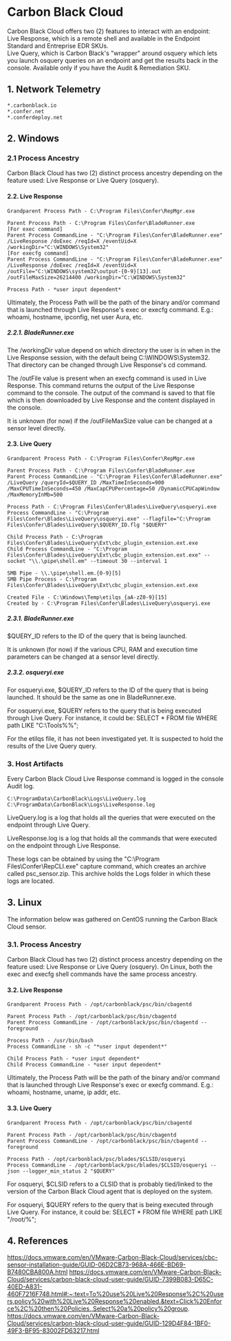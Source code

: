 # Carbon Black Cloud

Carbon Black Cloud offers two (2) features to interact with an endpoint:\
Live Response, which is a remote shell and available in the Endpoint Standard and Entreprise EDR SKUs.\
Live Query, which is Carbon Black's "wrapper" around osquery which lets you launch osquery queries on an endpoint and get the results back in the console. Available only if you have the Audit & Remediation SKU.


## 1. Network Telemetry
```
*.carbonblack.io
*.confer.net
*.conferdeploy.net
```
## 2. Windows
### 2.1 Process Ancestry

Carbon Black Cloud has two (2) distinct process ancestry depending on the feature used: Live Response or Live Query (osquery).

#### 2.2. Live Response
```
Grandparent Process Path - C:\Program Files\Confer\RepMgr.exe

Parent Process Path - C:\Program Files\Confer\BladeRunner.exe
[For exec command]
Parent Process CommandLine - "C:\Program Files\Confer\BladeRunner.exe" /LiveResponse /doExec /reqId=X /eventUid=X /workingDir="C:\WINDOWS\System32"
[For execfg command]
Parent Process CommandLine - "C:\Program Files\Confer\BladeRunner.exe" /LiveResponse /doExec /reqId=X /eventUid=X /outFile="C:\WINDOWS\system32\output-{0-9}[13].out /outFileMaxSize=26214400 /workingDir="C:\WINDOWS\System32"

Process Path - *user input dependent*
```
Ultimately, the Process Path will be the path of the binary and/or command that is launched through Live Response's exec or execfg command. E.g.: whoami, hostname, ipconfig, net user Aura, etc.

##### 2.2.1. BladeRunner.exe
The /workingDir value depend on which directory the user is in when in the Live Response session, with the default being C:\WINDOWS\System32. That directory can be changed through Live Response's cd command.

The /outFile value is present when an execfg command is used in Live Response. This command returns the output of the Live Response command to the console. The output of the command is saved to that file which is then downloaded by Live Response and the content displayed in the console.

It is unknown (for now) if the /outFileMaxSize value can be changed at a sensor level directly.

#### 2.3. Live Query
```
Grandparent Process Path - C:\Program Files\Confer\RepMgr.exe

Parent Process Path - C:\Program Files\Confer\BladeRunner.exe
Parent Process CommandLine - "C:\Program Files\Confer\BladeRunner.exe" /LiveQuery /queryId=$QUERY_ID /MaxTimeInSeconds=900 /MaxCPUTimeInSeconds=450 /MaxCapCPUPercentage=50 /DynamicCPUCapWindow /MaxMemoryInMb=500

Process Path - C:\Program Files\Confer\Blades\LiveQuery\osqueryi.exe
Process CommandLine - "C:\Program Files\Confer\Blades\LiveQuery\osqueryi.exe" --flagfile="C:\Program Files\Confer\Blades\LiveQuery\$QUERY_ID.flg "$QUERY"

Child Process Path - C:\Program Files\Confer\Blades\LiveQuery\Ext\cbc_plugin_extension.ext.exe
Child Process CommandLine - "C:\Program Files\Confer\Blades\LiveQuery\Ext\cbc_plugin_extension.ext.exe" --socket "\\.\pipe\shell.em" --timeout 30 --interval 1

SMB Pipe - \\.\pipe\shell.em.{0-9}[5]
SMB Pipe Process - C:\Program Files\Confer\Blades\LiveQuery\Ext\cbc_plugin_extension.ext.exe

Created File - C:\Windows\Temp\etilqs_{aA-zZ0-9}[15]
Created by - C:\Program Files\Confer\Blades\LiveQuery\osqueryi.exe
```
##### 2.3.1. BladeRunner.exe
$QUERY_ID refers to the ID of the query that is being launched.

It is unknown (for now) if the various CPU, RAM and execution time parameters can be changed at a sensor level directly.

##### 2.3.2. osqueryi.exe
For osqueryi.exe, $QUERY_ID refers to the ID of the query that is being launched. It should be the same as one in BladeRunner.exe.

For osqueryi.exe, $QUERY refers to the query that is being executed through Live Query. For instance, it could be: SELECT * FROM file WHERE path LIKE "C:\Tools\%%";

For the etilqs file, it has not been investigated yet. It is suspected to hold the results of the Live Query query.

### 3. Host Artifacts
Every Carbon Black Cloud Live Response command is logged in the console Audit log.
```
C:\ProgramData\CarbonBlack\Logs\LiveQuery.log
C:\ProgramData\CarbonBlack\Logs\LiveResponse.log
```
LiveQuery.log is a log that holds all the queries that were executed on the endpoint through Live Query.

LiveResponse.log is a log that holds all the commands that were executed on the endpoint through Live Response.

These logs can be obtained by using the "C:\Program Files\Confer\RepCLI.exe" capture command, which creates an archive called psc_sensor.zip. This archive holds the Logs folder in which these logs are located.

## 3. Linux

The information below was gathered on CentOS running the Carbon Black Cloud sensor.

### 3.1. Process Ancestry

Carbon Black Cloud has two (2) distinct process ancestry depending on the feature used: Live Response or Live Query (osquery). On Linux, both the exec and execfg shell commands have the same process ancestry.

#### 3.2. Live Response
```
Grandparent Process Path - /opt/carbonblack/psc/bin/cbagentd

Parent Process Path - /opt/carbonblack/psc/bin/cbagentd
Parent Process CommandLine - /opt/carbonblack/psc/bin/cbagentd --foreground

Process Path - /usr/bin/bash
Process CommandLine - sh -c "*user input dependent*"

Child Process Path - *user input dependent*
Child Process CommandLine - *user input dependent*
```
Ultimately, the Process Path will be the path of the binary and/or command that is launched through Live Response's exec or execfg command. E.g.: whoami, hostname, uname, ip addr, etc.

#### 3.3. Live Query
```
Grandparent Process Path - /opt/carbonblack/psc/bin/cbagentd

Parent Process Path - /opt/carbonblack/psc/bin/cbagentd
Parent Process CommandLine - /opt/carbonblack/psc/bin/cbagentd --foreground

Process Path - /opt/carbonblack/psc/blades/$CLSID/osqueryi
Process CommandLine - /opt/carbonblack/psc/blades/$CLSID/osqueryi --json --logger_min_status 2 "$QUERY"
```
For osqueryi, $CLSID refers to a CLSID that is probably tied/linked to the version of the Carbon Black Cloud agent that is deployed on the system.

For osqueryi, $QUERY refers to the query that is being executed through Live Query. For instance, it could be: SELECT * FROM file WHERE path LIKE "/root/%";

## 4. References

https://docs.vmware.com/en/VMware-Carbon-Black-Cloud/services/cbc-sensor-installation-guide/GUID-06D2CB73-968A-466E-BD69-B7480CBA800A.html
https://docs.vmware.com/en/VMware-Carbon-Black-Cloud/services/carbon-black-cloud-user-guide/GUID-7399B083-D65C-40ED-A831-460F7216F748.html#:~:text=To%20use%20Live%20Response%2C%20users,policy%20with%20Live%20Response%20enabled.&text=Click%20Enforce%2C%20then%20Policies.,Select%20a%20policy%20group.
https://docs.vmware.com/en/VMware-Carbon-Black-Cloud/services/carbon-black-cloud-user-guide/GUID-129D4F84-1BF0-49F3-BF95-83002FD63217.html
